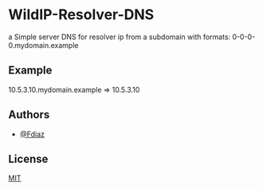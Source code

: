 # WildIP-Resolver-DNS

a Simple server DNS for resolver ip from a subdomain with formats:  0-0-0-0.mydomain.example



## Example

10.5.3.10.mydomain.example => 10.5.3.10


## Authors

- [@Fdiaz](https://github.com/franklin83diaz/)


## License

[MIT](https://choosealicense.com/licenses/mit/)